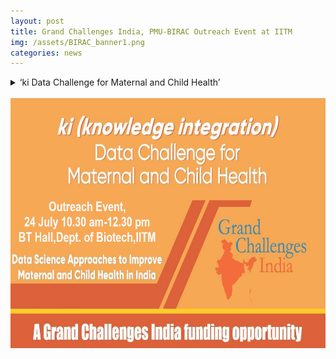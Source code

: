 ```yaml
---
layout: post
title: Grand Challenges India, PMU-BIRAC Outreach Event at IITM  
img: /assets/BIRAC_banner1.png
categories: news
---
```

<html>
<body>
<details>
  <summary> ‘ki Data Challenge for Maternal and Child Health’ </summary>
 <li> Grand Challenges India and the Program Management Unit at BIRAC (PMU-BIRAC) are pleased to announce the launch of a call on ‘ki Data Challenge for Maternal and Child Health’, a program directed at addressing key knowledge gaps in our understanding of how nutrition, prenatal and antenatal care, maternal support, and environmental and social factors contribute to an elevated risk of poor maternal and childhood health outcomes.
Grand Challenges India is a partnership of Department of Biotechnology, Government of India, BIRAC and the Bill & Melinda Gates Foundation.
The call aims at encouraging the development of innovative data analytics solutions by analyzing existing data arising from multiple sources in India and formulating public health recommendations that are data-driven and cost-effective, results from which shall be used to inform policy decisions related to maternal and child health.
Interested researchers are required to submit a proposal online by 17th August, 2018, 2:00 P.M. IST. If selected, proposals may be supported for up to 18 months, funded at up to $100,000 USD per project. These awards are meant to provide an opportunity to develop, refine, and rigorously test novel approaches to the outlined challenge as well as develop data science capacity in India.</li>
<li>Please be advised that the entire application process is strictly online.</li>
<li> For a complete understanding of the scope, please visit microsite <a href="www.birac.nic.in/grandchallengesindia">www.birac.nic.in/grandchallengesindia</a> </li>
</details>
<br><img src="/assets/BIRAC_banner1.png"  width="600" height="400"></br>
</body>
</html>
